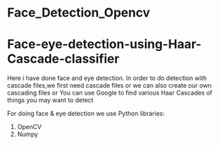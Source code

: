 # Face_Detection_Opencv
# Face-eye-detection-using-Haar-Cascade-classifier

Here i have done face and eye detection. In order to do detection with cascade files,we first need cascade files or we can also create our own cascading files or You can use Google to find various Haar Cascades of things you may want to detect

For doing face & eye detection we use Python libraries:
1)	OpenCV
2)	Numpy
